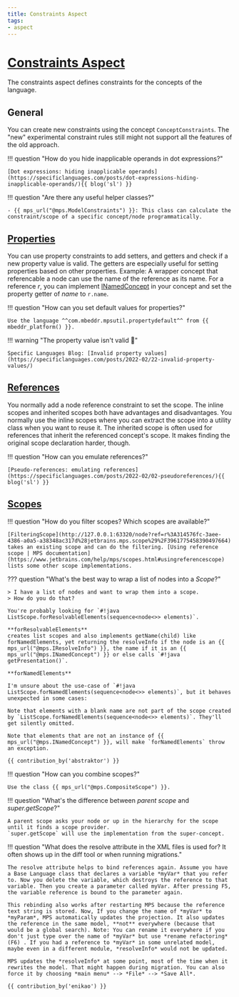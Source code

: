 ```yaml
---
title: Constraints Aspect
tags:
- aspect
---
```

# [Constraints Aspect](https://www.jetbrains.com/help/mps/constraints.html)

The constraints aspect defines constraints for the concepts of the language.

## General

You can create new constraints using the concept `ConceptConstraints`. The "new" experimental constraint rules still might
not support all the features of the old approach.

!!! question "How do you hide inapplicable operands in dot expressions?"

    [Dot expressions: hiding inapplicable operands](https://specificlanguages.com/posts/dot-expressions-hiding-inapplicable-operands/){{ blog('sl') }}

!!! question "Are there any useful helper classes?"

    - {{ mps_url("@mps.ModelConstraints") }}: This class can calculate the constraint/scope of a specific concept/node programmatically.

## [Properties](https://www.jetbrains.com/help/mps/constraints.html#propertyconstraints)

You can use property constraints to add setters, and getters and check if a new property value is valid. The getters are especially
useful for setting properties based on other properties. Example: A wrapper concept that referencable a node can use the name of the
reference as its name. For a reference *r*, you can implement [INamedConcept](http://127.0.0.1:63320/node?ref=r%3A00000000-0000-4000-0000-011c89590288%28jetbrains.mps.lang.core.structure%29%2F1169194658468) in your concept and set the property getter of
*name* to `r.name`.

!!! question "How can you set default values for properties?"

    Use the language ^^com.mbeddr.mpsutil.propertydefault^^ from {{ mbeddr_platform() }}.

!!! warning "The property value isn't valid :beginner:"

    Specific Languages Blog: [Invalid property values](https://specificlanguages.com/posts/2022-02/22-invalid-property-values/)

## [References](https://www.jetbrains.com/help/mps/constraints.html#referentconstraints)

You normally add a node reference constraint to set the scope. The inline scopes and inherited scopes both have advantages and
disadvantages. You normally use the inline scopes where you can extract the scope into a utility class when you want to reuse it.
The inherited scope is often used for references that inherit the referenced concept's scope. It makes finding the original scope declaration harder, though.

!!! question "How can you emulate references?"

    [Pseudo-references: emulating references](https://specificlanguages.com/posts/2022-02/02-pseudoreferences/){{ blog('sl') }}

## [Scopes](https://www.jetbrains.com/help/mps/scopes.html)

!!! question "How do you filter scopes? Which scopes are available?"

    [FilteringScope](http://127.0.0.1:63320/node?ref=r%3A314576fc-3aee-4386-a0a5-a38348ac317d%28jetbrains.mps.scope%29%2F3961775458390497664) takes an existing scope and can do the filtering. [Using reference scope | MPS documentation](https://www.jetbrains.com/help/mps/scopes.html#usingreferencescope)
    lists some other scope implementations.

??? question "What's the best way to wrap a list of nodes into a *Scope*?"

    > I have a list of nodes and want to wrap them into a scope.
    > How do you do that?

    You're probably looking for `#!java ListScope.forResolvableElements(sequence<node<>> elements)`.

    **forResolvableElements**
    creates list scopes and also implements getName(child) like forNamedElements, yet returning the resolveInfo if the node is an {{ mps_url("@mps.IResolveInfo") }}, the name if it is an {{ mps_url("@mps.INamedConcept") }} or else calls `#!java getPresentation()`.
    
    **forNamedElements**
    
    I'm unsure about the use-case of `#!java ListScope.forNamedElements(sequence<node<>> elements)`, but it behaves unexpected in some cases:
    
    Note that elements with a blank name are not part of the scope created by `ListScope.forNamedElements(sequence<node<>> elements)`. They'll get silently omitted.
    
    Note that elements that are not an instance of {{ mps_url("@mps.INamedConcept") }}, will make `forNamedElements` throw an exception.

    {{ contribution_by('abstraktor') }}

!!! question "How can you combine scopes?"

    Use the class {{ mps_url("@mps.CompositeScope") }}.

!!! question "What's the difference between *parent scope* and *super.getScope*?"

    A parent scope asks your node or up in the hierarchy for the scope until it finds a scope provider.
    `super.getScope` will use the implementation from the super-concept.

!!! question "What does the resolve attribute in the XML files is used for? It often shows up in the diff tool or when running migrations."

    The resolve attribute helps to bind references again. Assume you have a Base Language class that declares a variable *myVar* that you refer to. Now you delete the variable, which destroys the reference to that variable. Then you create a parameter called myVar. After pressing F5, the variable reference is bound to the parameter again.
    
    This rebinding also works after restarting MPS because the reference text string is stored. Now, If you change the name of *myVar* to *myParam*, MPS automatically updates the projection. It also updates the reference in the same model, **not** everywhere (because that would be a global search). Note: You can rename it everywhere if you don't just type over the name of *myVar* but use *rename refactoring* (F6) . If you had a reference to *myVar* in some unrelated model, maybe even in a different module, *resolveInfo* would not be updated.
    
    MPS updates the *resolveInfo* at some point, most of the time when it rewrites the model. That might happen during migration. You can also force it by choosing *main menu* --> *File* --> *Save All*.

    {{ contribution_by('enikao') }}